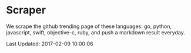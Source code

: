 # Scraper

We scrape the github trending page of these languages: go, python, javascript, swift, objective-c, ruby, and push a markdown result everyday.

Last Updated: 2017-02-09 10:00:06